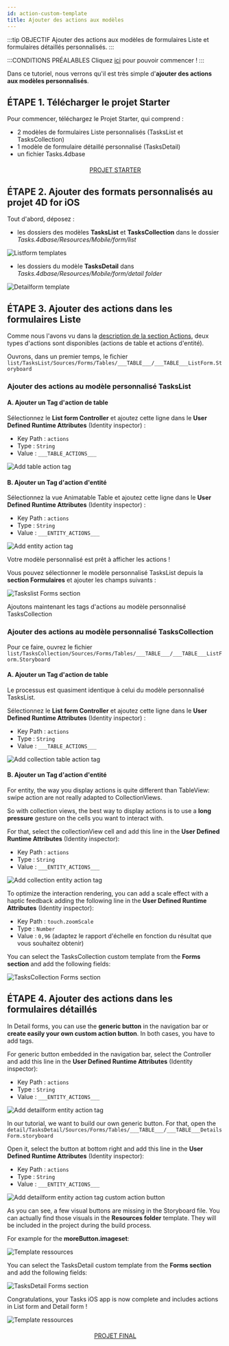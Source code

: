 ```yaml
---
id: action-custom-template
title: Ajouter des actions aux modèles
---
```


:::tip OBJECTIF Ajouter des actions aux modèles de formulaires Liste et formulaires détaillés personnalisés. :::

:::CONDITIONS PRÉALABLES Cliquez [ici](prerequisites.html) pour pouvoir commencer ! :::

Dans ce tutoriel, nous verrons qu'il est très simple d'**ajouter des actions aux modèles personnalisés**.

## ÉTAPE 1. Télécharger le projet Starter

Pour commencer, téléchargez le Projet Starter, qui comprend :

* 2 modèles de formulaires Liste personnalisés (TasksList et TasksCollection)
* 1 modèle de formulaire détaillé personnalisé (TasksDetail)
* un fichier Tasks.4dbase

<div style="text-align: center; margin-top: 20px; margin-bottom: 20px">
  <p>
    

<a class="button"
href="https://github.com/4d-for-ios/tutorial-AddingActionToTemplates/archive/1dc5aecfbea62a9999d571cb1a956f1ef6983111.zip">PROJET STARTER</a>

  </p>
</div>

## ÉTAPE 2. Ajouter des formats personnalisés au projet 4D for iOS

Tout d'abord, déposez :

* les dossiers des modèles **TasksList** et **TasksCollection** dans le dossier *Tasks.4dbase/Resources/Mobile/form/list* 

![Listform templates](assets/en/actions/Listform-templates.png)

* les dossiers du modèle **TasksDetail** dans *Tasks.4dbase/Resources/Mobile/form/detail folder*

![Detailform template](assets/en/actions/Detailform-template.png)

## ÉTAPE 3. Ajouter des actions dans les formulaires Liste

Comme nous l'avons vu dans la [description de la section Actions](actions.html), deux types d'actions sont disponibles (actions de table et actions d'entité).

Ouvrons, dans un premier temps, le fichier ```list/TasksList/Sources/Forms/Tables/___TABLE___/___TABLE___ListForm.Storyboard``` 

### Ajouter des actions au modèle personnalisé TasksList

#### A. Ajouter un Tag d'action de table

Sélectionnez le **List form Controller** et ajoutez cette ligne dans le **User Defined Runtime Attributes** (Identity inspector) :

* Key Path : ```actions```
* Type : ```String```
* Value : ```___TABLE_ACTIONS___```

![Add table action tag](assets/en/actions/Add-table-tag-taskslist.png)

#### B. Ajouter un Tag d'action d'entité

Sélectionnez la vue Animatable Table et ajoutez cette ligne dans le **User Defined Runtime Attributes** (Identity inspector) :

* Key Path : ```actions```
* Type : ```String```
* Value : ```___ENTITY_ACTIONS___```

![Add entity action tag](assets/en/actions/Add-entity-tag-taskslist.png)

Votre modèle personnalisé est prêt à afficher les actions !

Vous pouvez sélectionner le modèle personnalisé TasksList depuis la **section Formulaires** et ajouter les champs suivants :

![Taskslist Forms section](assets/en/actions/listform-taskslist-forms-section.png)

Ajoutons maintenant les tags d'actions au modèle personnalisé TasksCollection

### Ajouter des actions au modèle personnalisé TasksCollection

Pour ce faire, ouvrez le fichier ```list/TasksCollection/Sources/Forms/Tables/___TABLE___/___TABLE___ListForm.Storyboard``` 

#### A. Ajouter un Tag d'action de table

Le processus est quasiment identique à celui du modèle personnalisé TasksList.

Sélectionnez le **List form Controller** et ajoutez cette ligne dans le **User Defined Runtime Attributes** (Identity inspector) :

* Key Path : ```actions```
* Type : ```String```
* Value : ```___TABLE_ACTIONS___```

![Add collection table action tag](assets/en/actions/Add-collection-table-tag-taskslist.png)

#### B. Ajouter un Tag d'action d'entité

For entity, the way you display actions is quite different than TableView: swipe action are not really adapted to CollectionViews.

So with collection views, the best way to display actions is to use a **long pressure** gesture on the cells you want to interact with.

For that, select the collectionView cell and add this line in the **User Defined Runtime Attributes** (Identity inspector):

* Key Path : ```actions```
* Type : ```String```
* Value : ```___ENTITY_ACTIONS___```

![Add collection entity action tag](assets/en/actions/Add-collection-entity-tag-taskslist.png)

To optimize the interaction rendering, you can add a scale effect with a haptic feedback adding the following line in the **User Defined Runtime Attributes** (Identity inspector):

* Key Path : ```touch.zoomScale```
* Type : ```Number```
* Value : ```0,96``` (adaptez le rapport d'échelle en fonction du résultat que vous souhaitez obtenir)

You can select the TasksCollection custom template from the **Forms section** and add the following fields:

![TasksCollection Forms section](assets/en/actions/listform-taskscollection-forms-section.png)

## ÉTAPE 4. Ajouter des actions dans les formulaires détaillés

In Detail forms, you can use the **generic button** in the navigation bar or **create easily your own custom action button**. In both cases, you have to add tags.

For generic button embedded in the navigation bar, select the Controller and add this line in the **User Defined Runtime Attributes** (Identity inspector):

* Key Path : ```actions```
* Type : ```String```
* Value : ```___ENTITY_ACTIONS___```

![Add detailform entity action tag](assets/en/actions/Detail-form-action-navigationBar.png)

In our tutorial, we want to build our own generic button. For that, open the ```detail/TasksDetail/Sources/Forms/Tables/___TABLE___/___TABLE___DetailsForm.storyboard``` 

Open it, select the button at bottom right and add this line in the **User Defined Runtime Attributes** (Identity inspector):

* Key Path : ```actions```
* Type : ```String```
* Value : ```___ENTITY_ACTIONS___```

![Add detailform entity action tag custom action button](assets/en/actions/Detail-form-action-custom-action-Button.png)

As you can see, a few visual buttons are missing in the Storyboard file. You can actually find those visuals in the **Resources folder** template. They will be included in the project during the build process.

For example for the **moreButton.imageset**:

![Template ressources](assets/en/actions/Template-Ressources.png)

You can select the TasksDetail custom template from the **Forms section** and add the following fields:

![TasksDetail Forms section](assets/en/actions/detailform-forms-section.png)

Congratulations, your Tasks iOS app is now complete and includes actions in List form and Detail form !

![Template ressources](assets/en/actions/ListForm-entity-action-tableview.png)

<div style="text-align: center; margin-top: 20px; margin-bottom: 20px">
  <p>
    

<a class="button"
href="https://github.com/4d-for-ios/tutorial-AddingActionToTemplates/releases/latest/download/tutorial-AddingActionToTemplates.zip">PROJET FINAL</a>

  </p>
</div>